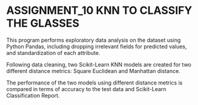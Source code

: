 # ASSIGNMENT_10 KNN TO CLASSIFY THE GLASSES
This program performs exploratory data analysis on the dataset using Python Pandas, including dropping irrelevant fields for predicted values, and standardization of each attribute.

Following data cleaning, two Scikit-Learn KNN models are created for two different distance metrics: Square Euclidean and Manhattan distance. 

The performance of the two models using different distance metrics is compared in terms of accuracy to the test data and Scikit-Learn Classification Report.
